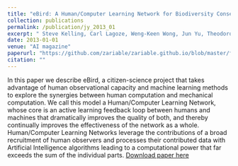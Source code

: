 ```yaml
---
title: "eBird: A Human/Computer Learning Network for Biodiversity Conservation and Research."
collection: publications
permalink: /publication/jy_2013_01
excerpt: " Steve Kelling, Carl Lagoze, Weng-Keen Wong, Jun Yu, Theodoros Damoulas, Jeff Gerbracht, Daniel Fink, and Carla Gomes"
date: 2013-01-01
venue: "AI magazine"
paperurl: "https://github.com/zariable/zariable.github.io/blob/master/files/jy_ai_2013.pdf"
citation: ""
---
```

In this paper we describe eBird, a citizen-science project that takes advantage of human observational capacity and machine learning methods to explore the synergies between human computation and mechanical computation. We call this model a Human/Computer Learning Network, whose core is an active learning feedback loop between humans and machines that dramatically improves the quality of both, and thereby continually improves the effectiveness of the network as a whole. Human/Computer Learning Networks leverage the contributions of a broad recruitment of human observers and processes their contributed data with Artificial Intelligence algorithms leading to a computational power that far exceeds the sum of the individual parts.
[Download paper here](https://github.com/zariable/zariable.github.io/blob/master/files/jy_ai_2013.pdf)
